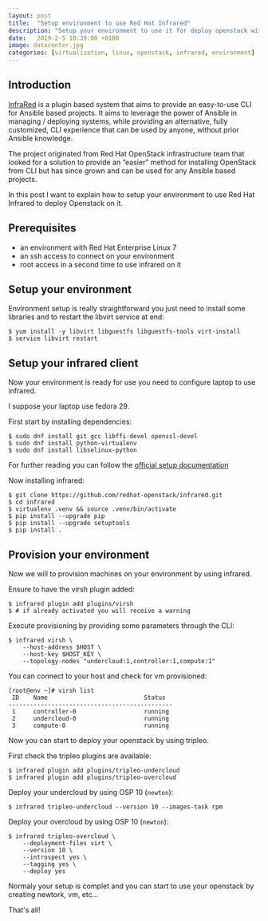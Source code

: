 ```yaml
---
layout: post
title:  "Setup environment to use Red Hat Infrared"
description: "Setup your environment to use it for deploy openstack with Red Hat Infrared"
date:   2019-2-5 10:39:00 +0100
image: datacenter.jpg
categories: [virtualization, linux, openstack, infrared, environment]
---
```

## Introduction
[InfraRed](https://infrared.readthedocs.io/en/stable/index.html) is a plugin based system that aims to provide an easy-to-use CLI for Ansible based projects.
It aims to leverage the power of Ansible in managing / deploying systems,
while providing an alternative, fully customized, CLI experience that can be used by anyone,
without prior Ansible knowledge.

The project originated from Red Hat OpenStack infrastructure team that looked for a solution to
provide an “easier” method for installing OpenStack from CLI but has since grown and can be
used for any Ansible based projects.

In this post I want to explain how to setup your environment to use Red Hat Infrared
to deploy Openstack on it.

## Prerequisites
- an environment with Red Hat Enterprise Linux 7
- an ssh access to connect on your environment
- root access in a second time to use infrared on it

## Setup your environment

Environment setup is really straightforward you just need to install
some libraries and to restart the libvirt service at end:

```
$ yum install -y libvirt libguestfs libguestfs-tools virt-install
$ service libvirt restart
```

## Setup your infrared client

Now your environment is ready for use you need to configure laptop
to use infrared.

I suppose your laptop use fedora 29.

First start by installing dependencies:
```
$ sudo dnf install git gcc libffi-devel openssl-devel
$ sudo dnf install python-virtualenv
$ sudo dnf install libselinux-python
```

For further reading you can follow the [official setup documentation](https://infrared.readthedocs.io/en/stable/setup.html)

Now installing infrared:

```
$ git clone https://github.com/redhat-openstack/infrared.git
$ cd infrared
$ virtualenv .venv && source .venv/bin/activate
$ pip install --upgrade pip
$ pip install --upgrade setuptools
$ pip install .
```

## Provision your environment

Now we will to provision machines on your environment by using infrared.

Ensure to have the virsh plugin added:
```
$ infrared plugin add plugins/virsh
$ # if already activated you will receive a warning
```

Execute provisioning by providing some parameters through the CLI:
```shell
$ infrared virsh \
    --host-address $HOST \
    --host-key $HOST_KEY \
    --topology-nodes "undercloud:1,controller:1,compute:1"
```

You can connect to your host and check for vm provisioned:
```
[root@env ~]# virsh list
 ID    Name                           Status
----------------------------------------------
 1     controller-0                   running
 2     undercloud-0                   running
 3     compute-0                      running
``` 

Now you can start to deploy your openstack by using tripleo.

First check the tripleo plugins are available:
```
$ infrared plugin add plugins/tripleo-undercloud
$ infrared plugin add plugins/tripleo-overcloud
```

Deploy your undercloud by using OSP 10 (`newton`):
```
$ infrared tripleo-undercloud --version 10 --images-task rpm
```

Deploy your overcloud by using OSP 10 (`newton`):
```
$ infrared tripleo-overcloud \
    --deployment-files virt \
    --version 10 \
    --introspect yes \
    --tagging yes \
    --deploy yes
```

Normaly your setup is complet and you can start to use your openstack by creating newtork, vm, etc...

That's all!
